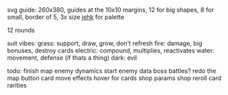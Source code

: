 svg guide: 260x380, guides at the 10x10 margins, 12 for big shapes, 8 for small, border of 5, 3x size
[jehk](https://lospec.com/palette-list/jehkoba64) for palette

12 rounds

suit vibes:
grass: support, draw, grow, don't refresh
fire: damage, big bonuses, destroy cards
electric: compound, multiplies, reactivates
water: movement, defense (if thats a thing)
dark: evil

todo:
finish map
enemy dynamics start
enemy data
boss battles?
redo the map button
card move effects
hover for cards
shop params
shop reroll
card rarities

